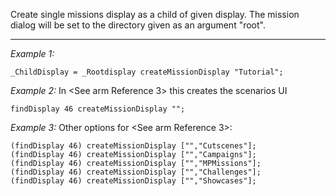 Create single missions display as a child of given display. The mission dialog will be set to the directory given as an argument "root".


---
*Example 1:*
```sqf
_ChildDisplay = _Rootdisplay createMissionDisplay "Tutorial";
```

*Example 2:*
In <See arm Reference 3> this creates the scenarios UI

```sqf
findDisplay 46 createMissionDisplay "";
```

*Example 3:*
Other options for <See arm Reference 3>:

```sqf
(findDisplay 46) createMissionDisplay ["","Cutscenes"];
(findDisplay 46) createMissionDisplay ["","Campaigns"];
(findDisplay 46) createMissionDisplay ["","MPMissions"];
(findDisplay 46) createMissionDisplay ["","Challenges"];
(findDisplay 46) createMissionDisplay ["","Showcases"];
```